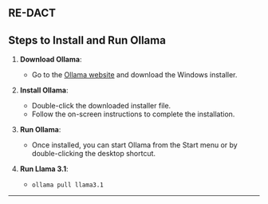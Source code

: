 ## RE-DACT
## Steps to Install and Run Ollama

1. **Download Ollama**:
   - Go to the [Ollama website](https://ollama.com) and download the Windows installer.

2. **Install Ollama**:
   - Double-click the downloaded installer file.
   - Follow the on-screen instructions to complete the installation.

3. **Run Ollama**:
   - Once installed, you can start Ollama from the Start menu or by double-clicking the desktop shortcut.
  
3. **Run Llama 3.1**:
   - ```ollama pull llama3.1```
---
